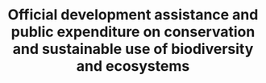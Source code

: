 ---
data_non_statistical: true
goal_meta_link: http://unstats.un.org/sdgs/files/metadata-compilation/Metadata-Goal-15.pdf
goal_meta_link_page: 26
graph: null
graph_status_notes: Assigned
graph_title: Official development assistance and public expenditure on conservation
  and sustainable use of biodiversity and ecosystems
graph_type: null
graph_type_description: null
has_metadata: false
indicator: 15.a.1
indicator_name: Official development assistance and public expenditure on conservation
  and sustainable use of biodiversity and ecosystems
indicator_sort_order: 15.0a.01
indicator_variable: null
layout: indicator
permalink: /15-a-1/
published: true
reporting_status: notstarted
sdg_goal: 15
source_active_1: true
source_notes_1: null
source_title_1: null
target: Mobilize and significantly increase financial resources from all sources to
  conserve and sustainable use biodiversity and ecosystems.
target_id: 15.a
title: Official development assistance and public expenditure on conservation and
  sustainable use of biodiversity and ecosystems
un_custodial_agency: OECD, UNEP, World Bank
un_designated_tier: 1, 3
variable_description: null
variable_notes: null
---